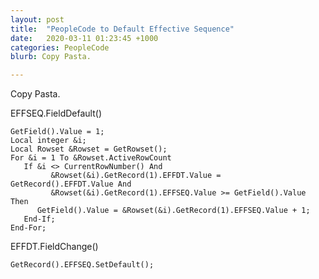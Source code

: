 ```yaml
---
layout: post
title:  "PeopleCode to Default Effective Sequence"
date:   2020-03-11 01:23:45 +1000
categories: PeopleCode
blurb: Copy Pasta.

---
```

Copy Pasta.

EFFSEQ.FieldDefault()

```
GetField().Value = 1;
Local integer &i;
Local Rowset &Rowset = GetRowset();
For &i = 1 To &Rowset.ActiveRowCount
   If &i <> CurrentRowNumber() And
         &Rowset(&i).GetRecord(1).EFFDT.Value = GetRecord().EFFDT.Value And
         &Rowset(&i).GetRecord(1).EFFSEQ.Value >= GetField().Value Then
      GetField().Value = &Rowset(&i).GetRecord(1).EFFSEQ.Value + 1;
   End-If;
End-For;
```

EFFDT.FieldChange()

```
GetRecord().EFFSEQ.SetDefault();
```
